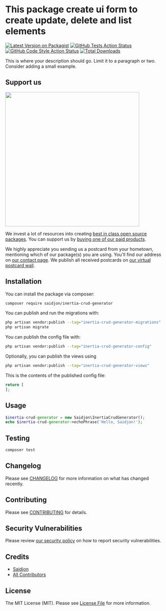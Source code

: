# This package create ui form to create update, delete and list elements

[![Latest Version on Packagist](https://img.shields.io/packagist/v/saidjon/inertia-crud-generator.svg?style=flat-square)](https://packagist.org/packages/saidjon/inertia-crud-generator)
[![GitHub Tests Action Status](https://img.shields.io/github/workflow/status/saidjon/inertia-crud-generator/run-tests?label=tests)](https://github.com/saidjon/inertia-crud-generator/actions?query=workflow%3Arun-tests+branch%3Amain)
[![GitHub Code Style Action Status](https://img.shields.io/github/workflow/status/saidjon/inertia-crud-generator/Check%20&%20fix%20styling?label=code%20style)](https://github.com/saidjon/inertia-crud-generator/actions?query=workflow%3A"Check+%26+fix+styling"+branch%3Amain)
[![Total Downloads](https://img.shields.io/packagist/dt/saidjon/inertia-crud-generator.svg?style=flat-square)](https://packagist.org/packages/saidjon/inertia-crud-generator)

This is where your description should go. Limit it to a paragraph or two. Consider adding a small example.

## Support us

[<img src="https://github-ads.s3.eu-central-1.amazonaws.com/inertia-crud-generator.jpg?t=1" width="419px" />](https://spatie.be/github-ad-click/inertia-crud-generator)

We invest a lot of resources into creating [best in class open source packages](https://spatie.be/open-source). You can support us by [buying one of our paid products](https://spatie.be/open-source/support-us).

We highly appreciate you sending us a postcard from your hometown, mentioning which of our package(s) you are using. You'll find our address on [our contact page](https://spatie.be/about-us). We publish all received postcards on [our virtual postcard wall](https://spatie.be/open-source/postcards).

## Installation

You can install the package via composer:

```bash
composer require saidjon/inertia-crud-generator
```

You can publish and run the migrations with:

```bash
php artisan vendor:publish --tag="inertia-crud-generator-migrations"
php artisan migrate
```

You can publish the config file with:

```bash
php artisan vendor:publish --tag="inertia-crud-generator-config"
```

Optionally, you can publish the views using

```bash
php artisan vendor:publish --tag="inertia-crud-generator-views"
```

This is the contents of the published config file:

```php
return [
];
```

## Usage

```php
$inertia-crud-generator = new Saidjon\InertiaCrudGenerator();
echo $inertia-crud-generator->echoPhrase('Hello, Saidjon!');
```

## Testing

```bash
composer test
```

## Changelog

Please see [CHANGELOG](CHANGELOG.md) for more information on what has changed recently.

## Contributing

Please see [CONTRIBUTING](.github/CONTRIBUTING.md) for details.

## Security Vulnerabilities

Please review [our security policy](../../security/policy) on how to report security vulnerabilities.

## Credits

- [Saidjon ](https://github.com/saidjons)
- [All Contributors](../../contributors)

## License

The MIT License (MIT). Please see [License File](LICENSE.md) for more information.
